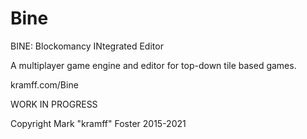 # Bine
BINE: Blockomancy INtegrated Editor

A multiplayer game engine and editor for top-down tile based games.

kramff.com/Bine

WORK IN PROGRESS

Copyright Mark "kramff" Foster 2015-2021
